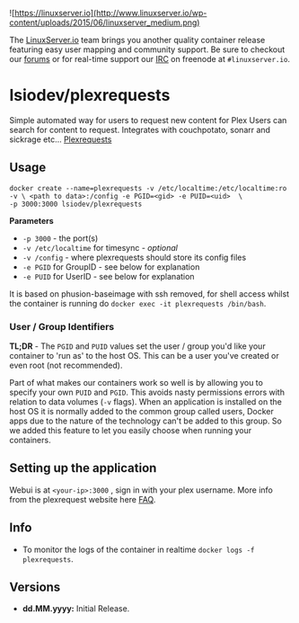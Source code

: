 ![https://linuxserver.io](http://www.linuxserver.io/wp-content/uploads/2015/06/linuxserver_medium.png)

The [LinuxServer.io](https://www.linuxserver.io/) team brings you another quality container release featuring easy user mapping and community support. Be sure to checkout our [forums](https://forum.linuxserver.io/index.php) or for real-time support our [IRC](https://www.linuxserver.io/index.php/irc/) on freenode at `#linuxserver.io`.

# lsiodev/plexrequests

Simple automated way for users to request new content for Plex Users can search for content to request. Integrates with couchpotato, sonarr and sickrage etc... [Plexrequests](http://plexrequests.8bits.ca/)

## Usage

```
docker create --name=plexrequests -v /etc/localtime:/etc/localtime:ro 
-v \ <path to data>:/config -e PGID=<gid> -e PUID=<uid>  \
-p 3000:3000 lsiodev/plexrequests
```

**Parameters**

* `-p 3000` - the port(s)
* `-v /etc/localtime` for timesync - *optional*
* `-v /config` - where plexrequests should store its config files
* `-e PGID` for GroupID - see below for explanation
* `-e PUID` for UserID - see below for explanation

It is based on phusion-baseimage with ssh removed, for shell access whilst the container is running do `docker exec -it plexrequests /bin/bash`.

### User / Group Identifiers

**TL;DR** - The `PGID` and `PUID` values set the user / group you'd like your container to 'run as' to the host OS. This can be a user you've created or even root (not recommended).

Part of what makes our containers work so well is by allowing you to specify your own `PUID` and `PGID`. This avoids nasty permissions errors with relation to data volumes (`-v` flags). When an application is installed on the host OS it is normally added to the common group called users, Docker apps due to the nature of the technology can't be added to this group. So we added this feature to let you easily choose when running your containers.

## Setting up the application

Webui is at `<your-ip>:3000` , sign in with your plex username. More info from the plexrequest website here [FAQ](http://plexrequests.8bits.ca/faq/).


## Info

* To monitor the logs of the container in realtime `docker logs -f plexrequests`.



## Versions

+ **dd.MM.yyyy:** Initial Release.

